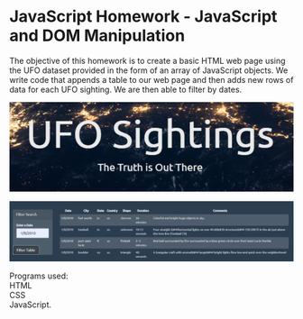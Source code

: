 # JavaScript Homework - JavaScript and DOM Manipulation

The objective of this homework is to create a basic HTML web page using the UFO dataset provided in the form of an array of JavaScript objects. We write code that appends a table to our web page and then adds new rows of data for each UFO sighting. We are then able to filter by dates.


![](UFO-level-1/images/ufo1.png)

![](UFO-level-1/images/ufo2.png)

Programs used:\
HTML\
CSS\
JavaScript.


